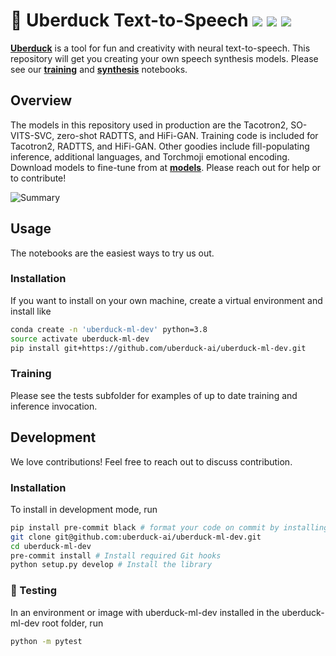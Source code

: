 # 🦆 Uberduck Text-to-Speech ![](https://img.shields.io/github/forks/uberduck-ai/uberduck-ml-dev) ![](https://img.shields.io/github/stars/uberduck-ai/uberduck-ml-dev) ![](https://img.shields.io/github/issues/uberduck-ai/uberduck-ml-dev)

[**Uberduck**](https://uberduck.ai/) is a tool for fun and creativity with neural text-to-speech. This repository will get you creating your own speech synthesis models. Please see our [**training**](https://colab.research.google.com/drive/1jF-Otw2_ssEcus4ISaIZu3QDmtifUvyY) and [**synthesis**](https://colab.research.google.com/drive/1wXWuhnw2pdfFy1L-pUzHfopW10W2GiJS) notebooks.

## Overview

The models in this repository used in production are the Tacotron2, SO-VITS-SVC, zero-shot RADTTS, and HiFi-GAN.  Training code is included for Tacotron2, RADTTS, and HiFi-GAN.  Other goodies include fill-populating inference, additional languages, and Torchmoji emotional encoding.  Download models to fine-tune from at [**models**](https://huggingface.co/Uberduck).  Please reach out for help or to contribute!

![Summary](https://github.com/uberduck-ai/uberduck-ml-dev/blob/master/details.png)

## Usage

The notebooks are the easiest ways to try us out.

### Installation

If you want to install on your own machine, create a virtual environment and install like 

```bash
conda create -n 'uberduck-ml-dev' python=3.8
source activate uberduck-ml-dev
pip install git+https://github.com/uberduck-ai/uberduck-ml-dev.git
```

### Training

Please see the tests subfolder for examples of up to date training and inference invocation.

## Development

We love contributions! Feel free to reach out to discuss contribution.

### Installation

To install in development mode, run

```bash
pip install pre-commit black # format your code on commit by installing black!
git clone git@github.com:uberduck-ai/uberduck-ml-dev.git
cd uberduck-ml-dev
pre-commit install # Install required Git hooks
python setup.py develop # Install the library
```

### 🚩 Testing

In an environment or image with uberduck-ml-dev installed in the uberduck-ml-dev root folder, run 

```bash
python -m pytest
```
